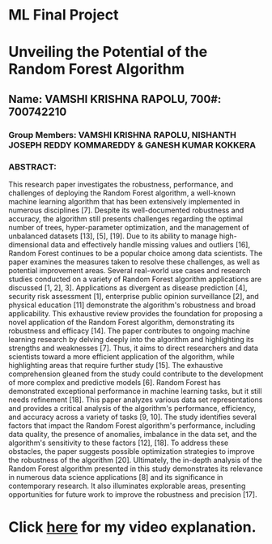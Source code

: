 # ML Final Project
# Unveiling the Potential of the Random Forest Algorithm
## Name: VAMSHI KRISHNA RAPOLU, 700#: 700742210

### Group Members: VAMSHI KRISHNA RAPOLU, NISHANTH JOSEPH REDDY KOMMAREDDY & GANESH KUMAR KOKKERA

### ABSTRACT: 
This research paper investigates the robustness, performance, and challenges of deploying the Random Forest algorithm, a well-known machine learning algorithm that has been extensively implemented in numerous disciplines [7]. Despite its well-documented robustness and accuracy, the algorithm still presents challenges regarding the optimal number of trees, hyper-parameter optimization, and the management of unbalanced datasets [13], [5], [19]. Due to its ability to manage high-dimensional data and effectively handle missing values and outliers [16], Random Forest continues to be a popular choice among data scientists. The paper examines the measures taken to resolve these challenges, as well as potential improvement areas. Several real-world use cases and research studies conducted on a variety of Random Forest algorithm applications are discussed [1, 2], 3]. Applications as divergent as disease prediction [4], security risk assessment [1], enterprise public opinion surveillance [2], and physical education [11] demonstrate the algorithm's robustness and broad applicability. This exhaustive review provides the foundation for proposing a novel application of the Random Forest algorithm, demonstrating its robustness and efficacy [14]. The paper contributes to ongoing machine learning research by delving deeply into the algorithm and highlighting its strengths and weaknesses [7]. Thus, it aims to direct researchers and data scientists toward a more efficient application of the algorithm, while highlighting areas that require further study [15]. The exhaustive comprehension gleaned from the study could contribute to the development of more complex and predictive models [6]. Random Forest has demonstrated exceptional performance in machine learning tasks, but it still needs refinement [18]. This paper analyzes various data set representations and provides a critical analysis of the algorithm's performance, efficiency, and accuracy across a variety of tasks [9, 10]. The study identifies several factors that impact the Random Forest algorithm's performance, including data quality, the presence of anomalies, imbalance in the data set, and the algorithm's sensitivity to these factors [12], [18]. To address these obstacles, the paper suggests possible optimization strategies to improve the robustness of the algorithm [20]. Ultimately, the in-depth analysis of the Random Forest algorithm presented in this study demonstrates its relevance in numerous data science applications [8] and its significance in contemporary research. It also illuminates explorable areas, presenting opportunities for future work to improve the robustness and precision [17].

# Click [here](https://drive.google.com/drive/folders/1ZjqfyU1b5O6KuTjoKY9m5W_KWfrNiB87?usp=sharing) for my video explanation.
